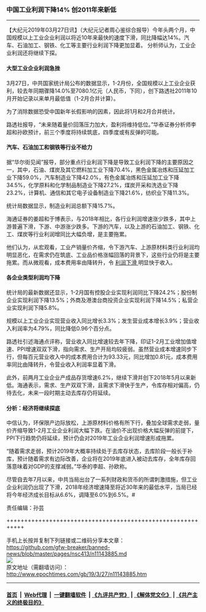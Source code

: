 ### 中国工业利润下降14% 创2011年来新低
------------------------

<p>
 【大纪元2019年03月27日讯】（大纪元记者周心鉴综合报导）今年头两个月，中国规模以上工业企业利润以将近10年来最快的速度下滑，同比降幅达14%。汽车、石油加工、钢铁、化工等主要行业利润下降更加显着。 分析师认为，工业企业利润还将继续下探。
</p>
<h4>
 大型工业企业利润急挫
</h4>
<p>
 3月27日，中共国家统计局公布的数据显示，1-2月份，全国规模以上工业企业获利，较去年同期骤降14.0%至7080.1亿元（人民币，下同），创下路透社2011年10月开始记录以来单月最低值（1-2月合并计算）。
</p>
<p>
 为了消除数据恐受中国新年长假影响的因素，因此将1月和2月合并统计。
</p>
<p>
 路透社报导，“未来随着量价回落压力加大，盈利将维持低位。”华泰证券分析师李超和孙欧预计，前三个季度将持续筑底，四季度或有反弹的可能。
</p>
<h4>
 汽车、石油加工和钢铁等行业不给力
</h4>
<p>
 据“华尔街见闻”报导，部分重点行业利润下降是导致工业利润下降的主要原因之一，其中，石油、煤炭及其它燃料加工业下降70.4%，黑色金属冶炼和压延加工业下降59.0%，汽车制造业下降42.0%，有色金属冶炼和压延加工业下降34.5%，化学原料和化学制品制造业下降27.2%，煤炭开采和洗选业下降23.2%，计算机、通信和其它电子设备制造业下降21.6%，纺织业下降11.3%。
</p>
<p>
 统计局数据显示，制造业利润总额下降15.7%。
</p>
<p>
 海通证券的姜超和于博表示，与2018年相比，各行业利润增速涨少跌多，其中上游普遍下滑，下游、中游涨少跌多。下游的汽车，以及上游的石油加工、钢铁、化工、煤炭等行业利润增同比大幅负增，是主要拖累。
</p>
<p>
 他们认为，从宏观看，工业产销量价齐缩，令下游汽车、上游原材料类行业利润均明显恶化，在需求仍在筑底、工业品价格涨幅回落的背景下，这些行业仍将是主要拖累。而从微观看，成本费用率由降转升，令
 <a href="http://www.epochtimes.com/gb/tag/%E5%88%A9%E6%B6%A6%E4%B8%8B%E6%BB%91.html">
  利润下滑
 </a>
 明显快于收入。
</p>
<h4>
 各企业类型利润均下降
</h4>
<p>
 统计局的最新数据还显示，1-2月国有控股企业实现利润同比下降24.2%；股份制企业实现利润下降13.5%；外商及港澳台商投资企业实现利润下降14.5%；私营企业实现利润下降5.8%。
</p>
<p>
 规模以上工业企业实现营业收入同比增长3.3%；发生营业成本增长3.9%；营业收入利润率为4.79%，同比降低0.96个百分点。
</p>
<p>
 路透社引述海通点评称，营业收入同比增速较去年下降，印证1-2月工业增加值增速、PPI增速双双下滑，指向需求、生产开局均较疲弱。虽然营业成本增速同步下行，但每百元营业收入中的成本费用合计为93.33元，同比增加0.81元，成本费用率同比由降转升，令营业收入利润率显着下滑。
</p>
<p>
 此外，前两月工业企业产成品存货增速6.2%，继续下滑并创下2018年5月以来新低。海通表示，需求、生产双双下滑，且需求下滑快于生产，令库存相对偏高，仍待去化，未来一段时期主动去库存仍将延续。
</p>
<h4>
 分析：经济将继续探底
</h4>
<p>
 中信认为，环保限产边际放松，上游原材料价格有所下行，叠加全球需求走弱，量价齐缩导致1-2月工业企业利润大幅下跌。在油价不出现价格大幅反弹的前提下，PPI下行趋势仍将延续，预计仍会对2019年工业企业利润增速形成拖累。
</p>
<p>
 “随着需求走弱，预计2019年大概率持续处于去库存状态，去库阶段一般长于补库，预计随着需求有边际改善，企业将在2019年底进入被动去库存，全年库存回落意味着对GDP的支撑减弱。”华泰的李超、孙欧称。
</p>
<p>
 尽管自去年7月以来，中共当局出台了一系列财政和货币的所谓刺激措施，但工业企业利润仍出现了下滑，2018年经济增速降至将近30年来的最低水平，当局已经将今年经济成长目标从6.6%，调降至6.0%到6.5%。#
</p>
<p>
 责任编辑：孙芸
</p>

+++++++++++++++++++++++++++++++++++++++++++++++++++++++++++<br/><br/>
手机上长按并复制下列链接或二维码分享本文章：<br/>
https://github.com/gfw-breaker/banned-news/blob/master/pages/nsc413/n11143885.md <br/>
<a href='https://github.com/gfw-breaker/banned-news/blob/master/pages/nsc413/n11143885.md'><img src='https://github.com/gfw-breaker/banned-news/blob/master/pages/nsc413/n11143885.md.png'/></a> <br/>
原文地址（需翻墙访问）：http://www.epochtimes.com/gb/19/3/27/n11143885.htm


------------------------
#### [首页](https://github.com/gfw-breaker/banned-news/blob/master/README.md) &nbsp;|&nbsp; [Web代理](https://github.com/labour-camp/helloworld) &nbsp;|&nbsp; [一键翻墙软件](https://github.com/gfw-breaker/nogfw/blob/master/README.md) &nbsp;| [《九评共产党》](https://github.com/gfw-breaker/9ping.md/blob/master/README.md#九评之一评共产党是什么) | [《解体党文化》](https://github.com/gfw-breaker/jtdwh.md/blob/master/README.md) | [《共产主义的终极目的》](https://github.com/gfw-breaker/gczydzjmd.md/blob/master/README.md)

